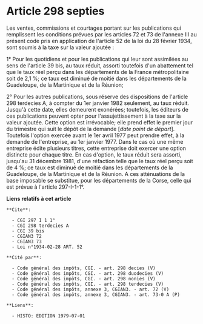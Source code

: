 # Article 298 septies

Les ventes, commissions et courtages portant sur les publications qui remplissent les conditions prévues par les articles 72
et 73 de l'annexe III au présent code pris en application de l'article 52 de la loi du 28 février 1934, sont soumis à la taxe
sur la valeur ajoutée :

1° Pour les quotidiens et pour les publications qui leur sont assimilées au sens de l'article 39 bis, au taux réduit, assorti
toutefois d'un abattement tel que le taux réel perçu dans les départements de la France métropolitaine soit de 2,1 %; ce taux
est diminué de moitié dans les départements de la Guadeloupe, de la Martinique et de la Réunion;

2° Pour les autres publications, sous réserve des dispositions de l'article 298 terdecies A, à compter du 1er janvier 1982
seulement, au taux réduit. Jusqu'à cette date, elles demeurent exonérées; toutefois, les éditeurs de ces publications peuvent
opter pour l'assujettissement à la taxe sur la valeur ajoutée. Cette option est irrévocable; elle prend effet le premier jour
du trimestre qui suit le dépôt de la demande [*date point de départ*]. Toutefois l'option exercée avant le 1er avril 1977
peut prendre effet, à la demande de l'entreprise, au 1er janvier 1977. Dans le cas où une même entreprise édite plusieurs
titres, cette entreprise doit exercer une option distincte pour chaque titre. En cas d'option, le taux réduit sera assorti,
jusqu'au 31 décembre 1981, d'une réfaction telle que le taux réel perçu soit de 4 %; ce taux est diminué de moitié dans les
départements de la Guadeloupe, de la Martinique et de la Réunion. A ces atténuations de la base imposable se substitue, pour
les départements de la Corse, celle qui est prévue à l'article 297-I-1-1°.

**Liens relatifs à cet article**

	**Cite**:

	  - CGI 297 I 1 1°
	  - CGI 298 terdecies A
	  - CGI 39 bis
	  - CGIAN3 72
	  - CGIAN3 73
	  - Loi n°1934-02-28 ART. 52

	**Cité par**:

	  - Code général des impôts, CGI. - art. 298 decies (V)
	  - Code général des impôts, CGI. - art. 298 duodecies (V)
	  - Code général des impôts, CGI. - art. 298 nonies (V)
	  - Code général des impôts, CGI. - art. 298 terdecies (V)
	  - Code général des impôts, annexe 3, CGIAN3. - art. 72 (V)
	  - Code général des impôts, annexe 3, CGIAN3. - art. 73-0 A (P)

	**Liens**:

	  - HISTO: EDITION 1979-07-01
